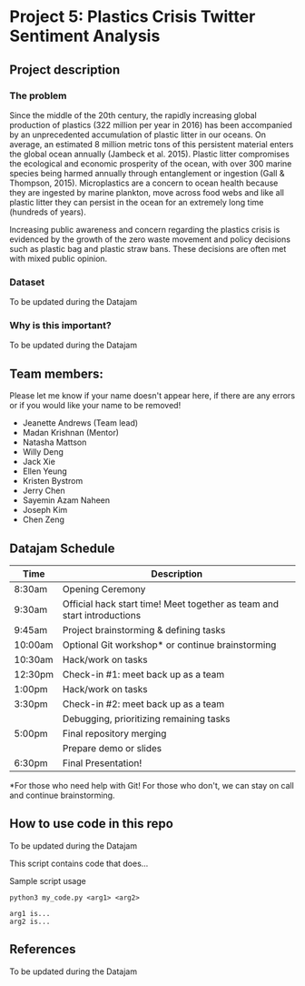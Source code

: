 # Project 5: Plastics Crisis Twitter Sentiment Analysis

## Project description

### The problem
Since the middle of the 20th century, the rapidly increasing global production of plastics (322 million per year in 2016) has been accompanied by an unprecedented accumulation of plastic litter in our oceans. On average, an estimated 8 million metric tons of this persistent material enters the global ocean annually (Jambeck et al. 2015). Plastic litter compromises the ecological and economic prosperity of the ocean, with over 300 marine species being harmed annually through entanglement or ingestion (Gall & Thompson, 2015). Microplastics are a concern to ocean health because they are ingested by marine plankton, move across food webs and like all plastic litter they can persist in the ocean for an extremely long time (hundreds of years).

Increasing public awareness and concern regarding the plastics crisis is evidenced by the growth of the zero waste movement and policy decisions such as plastic bag and plastic straw bans. These decisions are often met with mixed public opinion.

### Dataset
To be updated during the Datajam

### Why is this important?
To be updated during the Datajam

## Team members:
Please let me know if your name doesn't appear here, if there are any errors or if you would like your name to be removed!
* Jeanette Andrews (Team lead)
* Madan Krishnan (Mentor)
* Natasha Mattson
* Willy Deng
* Jack Xie
* Ellen Yeung
* Kristen Bystrom
* Jerry Chen
* Sayemin Azam Naheen
* Joseph Kim
* Chen Zeng

## Datajam Schedule
| Time | Description |
| --- | --- |
| 8:30am | Opening Ceremony |
| 9:30am | Official hack start time! Meet together as team and start introductions|
| 9:45am | Project brainstorming & defining tasks |
| 10:00am | Optional Git workshop* or continue brainstorming |
| 10:30am | Hack/work on tasks |
| 12:30pm | Check-in #1: meet back up as a team |
| 1:00pm | Hack/work on tasks |
| 3:30pm | Check-in #2: meet back up as a team |
| | Debugging, prioritizing remaining tasks |
| 5:00pm | Final repository merging |
| | Prepare demo or slides |
| 6:30pm | Final Presentation! |

*For those who need help with Git! For those who don't, we can stay on call and continue brainstorming.

## How to use code in this repo
To be updated during the Datajam

This script contains code that does...

Sample script usage

    python3 my_code.py <arg1> <arg2>
    
    arg1 is...
    arg2 is...
    
## References 
To be updated during the Datajam

